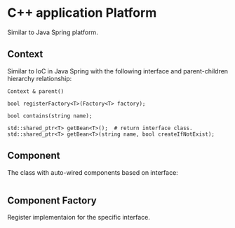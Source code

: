 # C++ application Platform
Similar to Java Spring platform.

## Context
Similar to IoC in Java Spring with the following interface and parent-children hierarchy relationship:
```
Context & parent()

bool registerFactory<T>(Factory<T> factory);

bool contains(string name);

std::shared_ptr<T> getBean<T>();  # return interface class.
std::shared_ptr<T> getBean<T>(string name, bool createIfNotExist);
```

## Component
The class with auto-wired components based on interface:
```

```

## Component Factory
Register implementaion for the specific interface.

